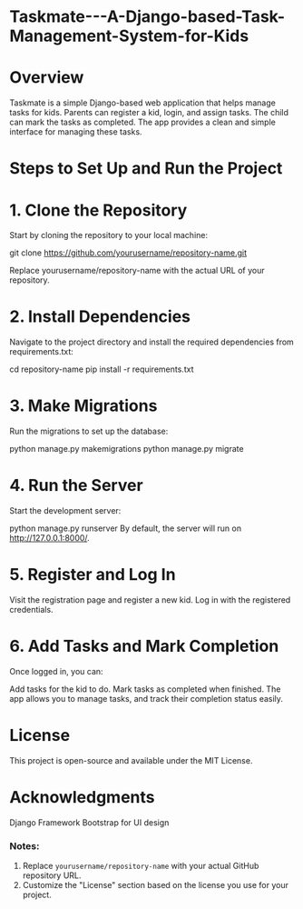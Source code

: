 # Taskmate---A-Django-based-Task-Management-System-for-Kids

# Overview
Taskmate is a simple Django-based web application that helps manage tasks for kids. Parents can register a kid, login, and assign tasks. The child can mark the tasks as completed. The app provides a clean and simple interface for managing these tasks.

# Steps to Set Up and Run the Project 
 
# 1. Clone the Repository
Start by cloning the repository to your local machine:

git clone https://github.com/yourusername/repository-name.git

Replace yourusername/repository-name with the actual URL of your repository.

# 2. Install Dependencies
Navigate to the project directory and install the required dependencies from requirements.txt:

cd repository-name
pip install -r requirements.txt

# 3. Make Migrations
Run the migrations to set up the database:

python manage.py makemigrations
python manage.py migrate

# 4. Run the Server
Start the development server:

python manage.py runserver
By default, the server will run on http://127.0.0.1:8000/.

# 5. Register and Log In
Visit the registration page and register a new kid.
Log in with the registered credentials.

# 6. Add Tasks and Mark Completion
Once logged in, you can:

Add tasks for the kid to do.
Mark tasks as completed when finished.
The app allows you to manage tasks, and track their completion status easily.

# License
This project is open-source and available under the MIT License.

# Acknowledgments
Django Framework
Bootstrap for UI design

### Notes:
1. Replace `yourusername/repository-name` with your actual GitHub repository URL.
2. Customize the "License" section based on the license you use for your project.


